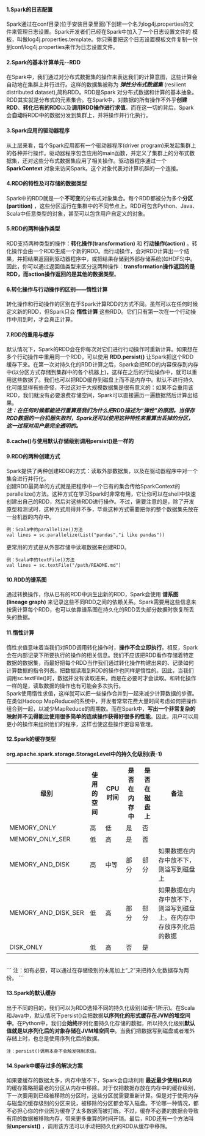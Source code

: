 #### 1.Spark的日志配置
Spark通过在conf目录(位于安装目录里面)下创建一个名为log4j.properties的文件来管理日志设置。Spark开发者们已经在Spark中加入了一个日志设置文件的
模板，叫做log4j.properties.template。你只需要把这个日志设置模板文件复制一份到conf/log4j.properties来作为日志设置文件。

#### 2.Spark的基本计算单元--RDD
在Spark中，我们通过对分布式数据集的操作来表达我们的计算意图，这些计算会自动地在集群上并行进行。这样的数据集被称为 ***弹性分布式数据集*** 
(resilient distributed dataset),简称RDD。RDD是Spark 对分布式数据和计算的基本抽象。</br>
RDD其实就是分布式的元素集合。在Spark中，对数据的所有操作不外乎**创建RDD**、**转化已有的RDD**以及**调用RDD操作进行求值**。而在这一切的背后，Spark会**自动**将RDD中的数据分发到集群上，并将操作并行化执行。

#### 3.Spark应用的驱动器程序
从上层来看，每个Spark应用都有一个驱动器程序(driver program)来发起集群上的各种并行操作。驱动器程序包含应用的main函数，并定义了集群上的分布式数据集，还对这些分布式数据集应用了相关操作。驱动器程序通过一个 **SparkContext** 对象来访问Spark。这个对象代表对计算机群的一个连接。

#### 4.RDD的特性及可存储的数据类型
Spark中的RDD就是一个**不可变**的分布式对象集合。每个RDD都被分为多个**分区(partition)** ，这些分区运行在集群中的不同节点上。RDD可包含Python、Java、Scala中任意类型的对象，甚至可以包含用户自定义的对象。

#### 5.RDD的两种操作类型
RDD支持两种类型的操作：**转化操作(transformation)** 和 **行动操作(action)** 。转化操作会由一个RDD生成一个新的RDD。而行动操作，会对RDD计算出一个结果，并把结果返回到驱动器程序中，或把结果存储到外部存储系统(如HDFS)中。因此，你可以通过返回值类型来区分这两种操作：**transformation操作返回的是RDD，而action操作返回的是其他的数据类型**。

#### 6.转化操作与行动操作的区别——惰性计算
转化操作和行动操作的区别在于Spark计算RDD的方式不同。虽然可以在任何时候定义新的RDD，但Spark只会 **惰性计算** 这些RDD。它们只有第一次在一个行动操作中用到时，才会真正计算。

#### 7.RDD的重用与缓存
默认情况下，Spark的RDD会在你每次对它们进行行动操作时重新计算。如果想在多个行动操作中重用同一个RDD，可以使用 **RDD.persist()** 让Spark把这个RDD缓存下来。在第一次对持久化的RDD计算之后，Spark会把RDD的内容保存到内存中(以分区方式存储到集群中的各个机器上)，这样在之后的行动操作中，就可以重用这些数据了。我们也可以把RDD缓存到磁盘上而不是内存中。默认不进行持久化可能显得有些奇怪，不过这对于大规模数据集是很有意义的：如果不会重用该RDD，我们就没有必要浪费存储空间，Spark可以直接遍历一遍数据然后计算出结果。</br>
***注：在任何时候都能进行重算是我们为什么把RDD描述为“弹性”的原因。当保存RDD数据的一台机器失败时，Spark还可以使用这种特性来重算出丢掉的分区，这一过程对用户是完全透明的。***

#### 8.cache()与使用默认存储级别调用persist()是一样的

#### 9.RDD的两种创建方式
Spark提供了两种创建RDD的方式：读取外部数据集，以及在驱动器程序中对一个集合进行并行化。</br>
创建RDD最简单的方式就是把程序中一个已有的集合传给SparkContext的parallelize()方法。这种方式在学习Spark时非常有用，它让你可以在shell中快速创建出自己的RDD，然后对这些RDD进行操作。不过，需要注意的是，除了开发原型和测试时，这种方式用得并不多，毕竟这种方式需要把你的整个数据集先放在一台机器的内存中。
```
例：Scala中的parallelize()方法
val lines = sc.parallelize(List("pandas","i like pandas"))
```
更常用的方式是从外部存储中读取数据来创建RDD。
```
例：Scala中的textFile()方法
val lines = sc.textFile("/path/README.md")
```
#### 10.RDD的谱系图
通过转换操作，你从已有的RDD中派生出新的RDD，Spark会使用 **谱系图(lineage graph)** 来记录这些不同RDD之间的依赖关系。Spark需要用这些信息来按需计算每个RDD，也可以依靠谱系图在持久化的RDD丢失部分数据时恢复所丢失的数据。

#### 11.惰性计算
惰性求值意味着当我们对RDD调用转化操作时，**操作不会立即执行**。相反，Spark会在内部记录下所要执行的操作的相关信息。我们不应该把RDD看作存储着特定数据的数据集，而最好把每个RDD当作我们通过转化操作构建出来的、记录如何计算数据的指令列表。把数据读取到RDD的操作也同样是惰性的。因此，当我们调用sc.textFile()时，数据并没有读取进来，而是在必要时才会读取。和转化操作一样的是，读取数据的操作也有可能会多次执行。</br>
Spark使用惰性求值，这样就可以把一些操作合并到一起来减少计算数据的步骤。在类似Hadoop MapReduce的系统中，开发者常常花费大量时间考虑如何把操作组合到一起，以减少MapReduce的周期数。而在Spark中，**写出一个非常复杂的映射并不见得能比使用很多简单的连续操作获得好很多的性能**。因此，用户可以用更小的操作来组织他们的程序，这样也使这些操作更容易管理。

#### 12.Spark的缓存类型
**org.apache.spark.storage.StorageLevel中的持久化级别(表-1)** </br>
<table><tr><th>级别</th><th>使用的空间</th><th>CPU时间</th><th>是否在内存中</th><th>是否在磁盘上</th><th>备注</th></tr><tr><td>MEMORY_ONLY</td><td>高</td><td>低</td><td>是</td><td>否</td><td></td></tr><tr><td>MEMORY_ONLY_SER</td><td>低</td><td>高</td><td>是</td><td>否</td><td></td></tr><tr><td>MEMORY_AND_DISK</td><td>高</td><td>中等</td><td>部分</td><td>部分</td><td>如果数据在内存中放不下，则溢写到磁盘上</td></tr><tr><td>MEMORY_AND_DISK_SER</td><td>低</td><td>高</td><td>部分</td><td>部分</td><td>如果数据在内存中放不下，则溢写到磁盘上。在内存中存放序列化后的数据</td></tr><tr><td>DISK_ONLY</td><td>低</td><td>高</td><td>否</td><td>是</td><td></td></tr>
</table>
</br>
```
  注：如有必要，可以通过在存储级别的末尾加上“_2”来把持久化数据存为两份。
```

#### 13.Spark的默认缓存
出于不同的目的，我们可以为RDD选择不同的持久化级别(如表-1所示)。在Scala和Java中，默认情况下persist()会把数据**以序列化的形式缓存在JVM的堆空间中**。在Python中，我们会**始终**序列化要持久化存储的数据，所以持久化级别**默认值就是以序列化后的对象存储在JVM堆空间中**。当我们把数据写到磁盘或者堆外存储上时，也总是使用序列化后的数据。
```
注：persist()调用本身不会触发强制求值。
```

#### 14.Spark中缓存过多的解决方案
如果要缓存的数据太多，内存中放不下，Spark会自动利用 **最近最少使用(LRU)** 的缓存策略把最老的分区从内存中移除。对于仅把数据存放在内存中的缓存级别，下一次要用到已经被移除的分区时，这些分区就需要重新计算。但是对于使用内存与磁盘的缓存级别的分区来说，被移除的分区都会写入磁盘。不论哪一种情况，都不必担心你的作业因为缓存了太多数据而被打断。不过，缓存不必要的数据会导致有用的数据被移除内存，带来更多重算的时间开销。最后，RDD还有一个方法叫做**unpersist()** ，调用该方法可以手动把持久化的RDD从缓存中移除。




